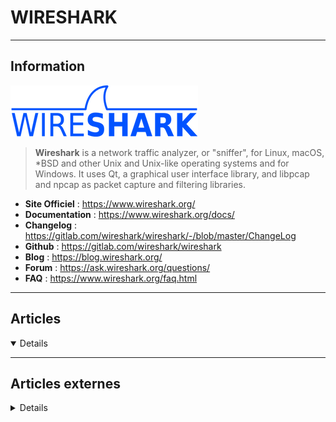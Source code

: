 # WIRESHARK
----

## <i class="fa-solid fa-hashtag"></i> Information

![Logo](../../_media/apps/wireshark/wireshark-logo.png ':size=250 :no-zoom')


> <i class="fa-solid fa-quote-left"></i> **Wireshark** is a network traffic analyzer, or "sniffer", for Linux, macOS, *BSD and other Unix and Unix-like operating systems and for Windows. It uses Qt, a graphical user interface library, and libpcap and npcap as packet capture and filtering libraries. <i class="fa-solid fa-quote-left fa-rotate-180"></i>


- <i class="fa-solid fa-globe"></i> **Site Officiel** : https://www.wireshark.org/
- <i class="fa-solid fa-book"></i> **Documentation** : https://www.wireshark.org/docs/
- <i class="fa-solid fa-file-circle-question"></i> **Changelog** : https://gitlab.com/wireshark/wireshark/-/blob/master/ChangeLog
- <i class="fa-brands fa-github"></i> **Github** : https://gitlab.com/wireshark/wireshark
- <i class="fab fa-blogger-b"></i> **Blog** : https://blog.wireshark.org/
- <i class="fas fa-comments"></i> **Forum** : https://ask.wireshark.org/questions/
- <i class="far fa-question-circle"></i> **FAQ** : https://www.wireshark.org/faq.html

---

## <i class="fa-regular fa-newspaper"></i> Articles

<details open>

</details>

---

## <i class="fa-solid fa-glasses"></i> Articles externes

<details>

- [[Mémo] Installation de Wireshark, Ubuntu 12](https://www.guillaume-leduc.fr/memo-installation-de-wireshark-ubuntu-12.html)
- [10 Tips On How to Use Wireshark to Analyze Packets in Your Network](https://www.tecmint.com/wireshark-network-traffic-analyzer-for-linux/)
- [A Guide to the Wireshark Command Line Interface “tshark”](https://linuxhint.com/wireshark-command-line-interface-tshark/)
- [An introduction to Wireshark](https://www.redhat.com/sysadmin/introduction-wireshark)
- [ARP Packet Analysis with Wireshark](https://linuxhint.com/arp_packet_analysis_wireshark/)
- [Beginning with Wireshark, the top-rated packet sniffer](https://opensourceforu.com/2017/08/beginners-guide-wireshark-top-rated-packet-sniffer/)
- [How I use Wireshark](https://jvns.ca/blog/2018/06/19/what-i-use-wireshark-for/)
- [How to Install and Configure Wireshark on Ubuntu 20.04](https://linuxhint.com/install_configure_wireshark_ubuntu/)
- [How to Install and Use Wireshark on Debian 9 / Ubuntu 16.04 / 17.10](https://www.linuxtechi.com/install-use-wireshark-debian-9-ubuntu/)
- [How to install Wireshark in Debian](https://linuxhint.com/install_wireshark_debian/)
- [How to Install Wireshark Package in Kali Linux 2020.1](https://linuxhint.com/install_wireshark_package_kali_linux/)
- [How to use Wireshark Basics](https://linuxhint.com/wireshark_basics_how_to_use/)
- [Is Your Network Secure? How to Analyze Network Traffic With Wireshark](https://www.makeuseof.com/network-secure-analyse-network-traffic-wireshark/)
- [OSI Network Layer Analysis via Wireshark](https://linuxhint.com/osi_network_layer_analsysis_wireshark/)
- [Packet Filter Analysis for ICMP in Wireshark](https://linuxhint.com/pack_filter_icmp_wireshark/)
- [TCP Packet Capture Analysis](https://linuxhint.com/tcp_packet_capture_analysis/)
- [UDP Wireshark Analysis](https://linuxhint.com/udp_wireshark_analysis/)
- [Use Wireshark at the Linux command line with TShark](https://opensource.com/article/20/1/wireshark-linux-tshark)
- [Using statistical tools in Wireshark for packet analysis](https://hub.packtpub.com/statistical-tools-in-wireshark-for-packet-analysis/)
- [Using Wireshark to Examine FTP Traffic](https://linuxhint.com/examine-ftp-wireshark/)
- [Visualising response time of a web server using Wireshark](https://opensourceforu.com/2017/10/visualising-response-time-web-server-using-wireshark/)
- [What Is Wireshark and How Can You Use It to Secure Your Network?](https://www.makeuseof.com/what-is-wireshark/)
- [What Is Wireshark Network Traffic and Packet Analyzer?](https://www.poftut.com/what-is-wireshark-network-traffic-and-packet-analyzer/)
- [Why does Wireshark say no interfaces found](https://linuxhint.com/wireshark-detecting-no-interfaces/)
- [Wireshark for analyzing issues and malicious emails in POP, IMAP, and SMTP [Tutorial]](https://hub.packtpub.com/wireshark-analyze-malicious-emails-in-pop-imap-smtp/)
- [WireShark in-depth Tutorial](https://linuxhint.com/wireshark-in-depth-tutorial/)

</details>